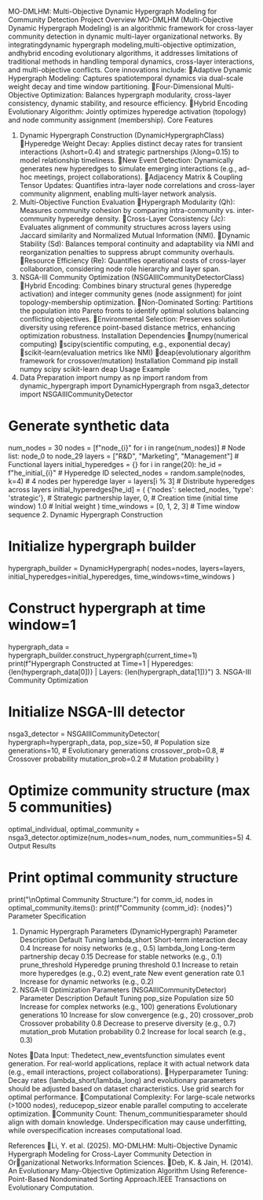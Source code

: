 MO-DMLHM: Multi-Objective Dynamic Hypergraph Modeling for Community Detection
Project Overview
MO-DMLHM (Multi-Objective Dynamic Hypergraph Modeling) is an algorithmic framework for cross-layer community detection in dynamic multi-layer organizational networks. By integratingdynamic hypergraph modeling,multi-objective optimization, andhybrid encoding evolutionary algorithms, it addresses limitations of traditional methods in handling temporal dynamics, cross-layer interactions, and multi-objective conflicts. Core innovations include:
Adaptive Dynamic Hypergraph Modeling: Captures spatiotemporal dynamics via dual-scale weight decay and time window partitioning.
Four-Dimensional Multi-Objective Optimization: Balances hypergraph modularity, cross-layer consistency, dynamic stability, and resource efficiency.
Hybrid Encoding Evolutionary Algorithm: Jointly optimizes hyperedge activation (topology) and node community assignment (membership).
Core Features
1. Dynamic Hypergraph Construction (DynamicHypergraphClass)
Hyperedge Weight Decay: Applies distinct decay rates for transient interactions (λshort=0.4) and strategic partnerships (λlong=0.15) to model relationship timeliness.
New Event Detection: Dynamically generates new hyperedges to simulate emerging interactions (e.g., ad-hoc meetings, project collaborations).
Adjacency Matrix & Coupling Tensor Updates: Quantifies intra-layer node correlations and cross-layer community alignment, enabling multi-layer network analysis.
2. Multi-Objective Function Evaluation
Hypergraph Modularity (Qh): Measures community cohesion by comparing intra-community vs. inter-community hyperedge density.
Cross-Layer Consistency (Jc): Evaluates alignment of community structures across layers using Jaccard similarity and Normalized Mutual Information (NMI).
Dynamic Stability (Sd): Balances temporal continuity and adaptability via NMI and reorganization penalties to suppress abrupt community overhauls.
Resource Efficiency (Re): Quantifies operational costs of cross-layer collaboration, considering node role hierarchy and layer span.
3. NSGA-III Community Optimization (NSGAIIICommunityDetectorClass)
Hybrid Encoding: Combines binary structural genes (hyperedge activation) and integer community genes (node assignment) for joint topology-membership optimization.
Non-Dominated Sorting: Partitions the population into Pareto fronts to identify optimal solutions balancing conflicting objectives.
Environmental Selection: Preserves solution diversity using reference point-based distance metrics, enhancing optimization robustness.
Installation
Dependencies
numpy(numerical computing)
scipy(scientific computing, e.g., exponential decay)
scikit-learn(evaluation metrics like NMI)
deap(evolutionary algorithm framework for crossover/mutation)
Installation Command
pip install numpy scipy scikit-learn deap
Usage Example
1. Data Preparation
import numpy as np
import random
from dynamic_hypergraph import DynamicHypergraph
from nsga3_detector import NSGAIIICommunityDetector
# Generate synthetic data
num_nodes = 30
nodes = [f"node_{i}" for i in range(num_nodes)] # Node list: node_0 to node_29
layers = ["R&D", "Marketing", "Management"] # Functional layers
initial_hyperedges = {}
for i in range(20):
he_id = f"he_initial_{i}" # Hyperedge ID
selected_nodes = random.sample(nodes, k=4) # 4 nodes per hyperedge
layer = layers[i % 3] # Distribute hyperedges across layers
initial_hyperedges[he_id] = (
{'nodes': selected_nodes, 'type': 'strategic'}, # Strategic partnership
layer,
0, # Creation time (initial time window)
1.0 # Initial weight
)
time_windows = [0, 1, 2, 3] # Time window sequence
2. Dynamic Hypergraph Construction
# Initialize hypergraph builder
hypergraph_builder = DynamicHypergraph(
nodes=nodes,
layers=layers,
initial_hyperedges=initial_hyperedges,
time_windows=time_windows
)
# Construct hypergraph at time window=1
hypergraph_data = hypergraph_builder.construct_hypergraph(current_time=1)
print(f"Hypergraph Constructed at Time=1 | Hyperedges: {len(hypergraph_data[0])} | Layers: {len(hypergraph_data[1])}")
3. NSGA-III Community Optimization
# Initialize NSGA-III detector
nsga3_detector = NSGAIIICommunityDetector(
hypergraph=hypergraph_data,
pop_size=50, # Population size
generations=10, # Evolutionary generations
crossover_prob=0.8, # Crossover probability
mutation_prob=0.2 # Mutation probability
)
# Optimize community structure (max 5 communities)
optimal_individual, optimal_community = nsga3_detector.optimize(num_nodes=num_nodes, num_communities=5)
4. Output Results
# Print optimal community structure
print("\nOptimal Community Structure:")
for comm_id, nodes in optimal_community.items():
print(f"Community {comm_id}: {nodes}")
Parameter Specification
1. Dynamic Hypergraph Parameters (DynamicHypergraph)
Parameter	Description	Default	Tuning
lambda_short	Short-term interaction decay	0.4	Increase for noisy networks (e.g., 0.5)
lambda_long	Long-term partnership decay	0.15	Decrease for stable networks (e.g., 0.1)
prune_threshold	Hyperedge pruning threshold	0.1	Increase to retain more hyperedges (e.g., 0.2)
event_rate	New event generation rate	0.1	Increase for dynamic networks (e.g., 0.2)
2. NSGA-III Optimization Parameters (NSGAIIICommunityDetector)
Parameter	Description	Default	Tuning
pop_size	Population size	50	Increase for complex networks (e.g., 100)
generations	Evolutionary generations	10	Increase for slow convergence (e.g., 20)
crossover_prob	Crossover probability	0.8	Decrease to preserve diversity (e.g., 0.7)
mutation_prob	Mutation probability	0.2	Increase for local search (e.g., 0.3)

Notes
Data Input: Thedetect_new_eventsfunction simulates event generation. For real-world applications, replace it with actual network data (e.g., email interactions, project collaborations).
Hyperparameter Tuning: Decay rates (lambda_short/lambda_long) and evolutionary parameters should be adjusted based on dataset characteristics. Use grid search for optimal performance.
Computational Complexity: For large-scale networks (>1000 nodes), reducepop_sizeor enable parallel computing to accelerate optimization.
Community Count: Thenum_communitiesparameter should align with domain knowledge. Underspecification may cause underfitting, while overspecification increases computational load.

References
Li, Y. et al. (2025). MO-DMLHM: Multi-Objective Dynamic Hypergraph Modeling for Cross-Layer Community Detection in Organizational Networks.Information Sciences.
Deb, K. & Jain, H. (2014). An Evolutionary Many-Objective Optimization Algorithm Using Reference-Point-Based Nondominated Sorting Approach.IEEE Transactions on Evolutionary Computation.
